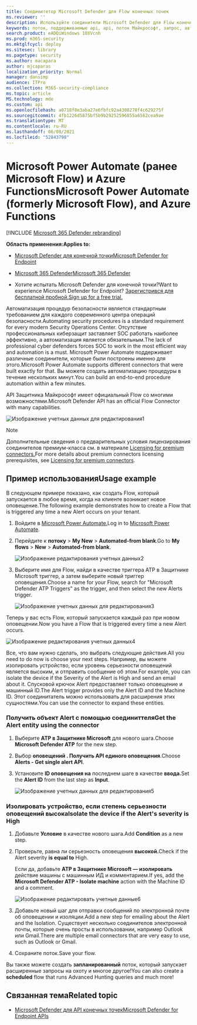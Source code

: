 ```yaml
---
title: Соединитетор Microsoft Defender для Flow конечных точек
ms.reviewer: ''
description: Используйте соединители Microsoft Defender для Flow конечной точки, чтобы автоматизировать безопасность и создать поток, который будет активироваться в любое время, когда на клиенте будет возникать новое оповещение.
keywords: поток, поддерживаемые api, api, поток Майкрософт, запрос, автоматизация
search.product: eADQiWindows 10XVcnh
ms.prod: m365-security
ms.mktglfcycl: deploy
ms.sitesec: library
ms.pagetype: security
ms.author: macapara
author: mjcaparas
localization_priority: Normal
manager: dansimp
audience: ITPro
ms.collection: M365-security-compliance
ms.topic: article
MS.technology: mde
ms.custom: api
ms.openlocfilehash: a0718f8e3aba27e6fbfc92a4308278f4c629275f
ms.sourcegitcommit: 4fb1226d5875bf5b9b29252596855a6562cea9ae
ms.translationtype: MT
ms.contentlocale: ru-RU
ms.lasthandoff: 06/08/2021
ms.locfileid: "52843798"
---
```

# <a name="microsoft-power-automate-formerly-microsoft-flow-and-azure-functions"></a><span data-ttu-id="12a24-104">Microsoft Power Automate (ранее Microsoft Flow) и Azure Functions</span><span class="sxs-lookup"><span data-stu-id="12a24-104">Microsoft Power Automate (formerly Microsoft Flow), and Azure Functions</span></span>

[!INCLUDE [Microsoft 365 Defender rebranding](../../includes/microsoft-defender.md)]

<span data-ttu-id="12a24-105">**Область применения:**</span><span class="sxs-lookup"><span data-stu-id="12a24-105">**Applies to:**</span></span>
- [<span data-ttu-id="12a24-106">Microsoft Defender для конечной точки</span><span class="sxs-lookup"><span data-stu-id="12a24-106">Microsoft Defender for Endpoint</span></span>](https://go.microsoft.com/fwlink/p/?linkid=2154037)
- [<span data-ttu-id="12a24-107">Microsoft 365 Defender</span><span class="sxs-lookup"><span data-stu-id="12a24-107">Microsoft 365 Defender</span></span>](https://go.microsoft.com/fwlink/?linkid=2118804)


- <span data-ttu-id="12a24-108">Хотите испытать Microsoft Defender для конечной точки?</span><span class="sxs-lookup"><span data-stu-id="12a24-108">Want to experience Microsoft Defender for Endpoint?</span></span> [<span data-ttu-id="12a24-109">Зарегистрився для бесплатной пробной.</span><span class="sxs-lookup"><span data-stu-id="12a24-109">Sign up for a free trial.</span></span>](https://www.microsoft.com/microsoft-365/windows/microsoft-defender-atp?ocid=docs-wdatp-exposedapis-abovefoldlink) 

<span data-ttu-id="12a24-110">Автоматизация процедур безопасности является стандартным требованием для каждого современного центра операций безопасности.</span><span class="sxs-lookup"><span data-stu-id="12a24-110">Automating security procedures is a standard requirement for every modern Security Operations Center.</span></span> <span data-ttu-id="12a24-111">Отсутствие профессиональных киберзащит заставляет SOC работать наиболее эффективно, а автоматизация является обязательным.</span><span class="sxs-lookup"><span data-stu-id="12a24-111">The lack of professional cyber defenders forces SOC to work in the most efficient way and automation is a must.</span></span> <span data-ttu-id="12a24-112">Microsoft Power Automate поддерживает различные соединители, которые были построены именно для этого.</span><span class="sxs-lookup"><span data-stu-id="12a24-112">Microsoft Power Automate supports different connectors that were built exactly for that.</span></span> <span data-ttu-id="12a24-113">Вы можете создать автоматизацию процедуры в течение нескольких минут.</span><span class="sxs-lookup"><span data-stu-id="12a24-113">You can build an end-to-end procedure automation within a few minutes.</span></span>

<span data-ttu-id="12a24-114">API Защитника Майкрософт имеет официальный Flow со многими возможностями.</span><span class="sxs-lookup"><span data-stu-id="12a24-114">Microsoft Defender API has an official Flow Connector with many capabilities.</span></span>

![Изображение учетных данных для редактирования1](images/api-flow-0.png)

> [!NOTE]
> <span data-ttu-id="12a24-116">Дополнительные сведения о предварительных условия лицензирования соединителов премиум-класса см. в материале [Licensing for premium connectors.](/power-automate/triggers-introduction#licensing-for-premium-connectors)</span><span class="sxs-lookup"><span data-stu-id="12a24-116">For more details about premium connectors licensing prerequisites, see [Licensing for premium connectors](/power-automate/triggers-introduction#licensing-for-premium-connectors).</span></span>


## <a name="usage-example"></a><span data-ttu-id="12a24-117">Пример использования</span><span class="sxs-lookup"><span data-stu-id="12a24-117">Usage example</span></span>

<span data-ttu-id="12a24-118">В следующем примере показано, как создать Flow, который запускается в любое время, когда на клиенте возникает новое оповещение.</span><span class="sxs-lookup"><span data-stu-id="12a24-118">The following example demonstrates how to create a Flow that is triggered any time a new Alert occurs on your tenant.</span></span>

1. <span data-ttu-id="12a24-119">Войдите в [Microsoft Power Automate.](https://flow.microsoft.com)</span><span class="sxs-lookup"><span data-stu-id="12a24-119">Log in to [Microsoft Power Automate](https://flow.microsoft.com).</span></span>

2. <span data-ttu-id="12a24-120">Перейдите к **потоку**  >  **My New**  >  **Automated-from blank**.</span><span class="sxs-lookup"><span data-stu-id="12a24-120">Go to **My flows** > **New** > **Automated-from blank**.</span></span>

    ![Изображение редактирования учетных данных2](images/api-flow-1.png)

3. <span data-ttu-id="12a24-122">Выберите имя для Flow, найди в качестве триггера ATP в Защитнике Microsoft триггер, а затем выберите новый триггер оповещения.</span><span class="sxs-lookup"><span data-stu-id="12a24-122">Choose a name for your Flow, search for "Microsoft Defender ATP Triggers" as the trigger, and then select the new Alerts trigger.</span></span>

    ![Изображение учетных данных для редактирования3](images/api-flow-2.png)

<span data-ttu-id="12a24-124">Теперь у вас есть Flow, который запускается каждый раз при новом оповещении.</span><span class="sxs-lookup"><span data-stu-id="12a24-124">Now you have a Flow that is triggered every time a new Alert occurs.</span></span>

![Изображение редактирования учетных данных4](images/api-flow-3.png)

<span data-ttu-id="12a24-126">Все, что вам нужно сделать, это выбрать следующие действия.</span><span class="sxs-lookup"><span data-stu-id="12a24-126">All you need to do now is choose your next steps.</span></span>
<span data-ttu-id="12a24-127">Например, вы можете изолировать устройство, если уровень серьезности оповещений является высоким, и отправить сообщение об этом.</span><span class="sxs-lookup"><span data-stu-id="12a24-127">For example, you can isolate the device if the Severity of the Alert is High and send an email about it.</span></span>
<span data-ttu-id="12a24-128">Спусковой крючок Alert предоставляет только оповещение и машинный ID.</span><span class="sxs-lookup"><span data-stu-id="12a24-128">The Alert trigger provides only the Alert ID and the Machine ID.</span></span> <span data-ttu-id="12a24-129">Этот соединитатель можно использовать для расширения этих сущностями.</span><span class="sxs-lookup"><span data-stu-id="12a24-129">You can use the connector to expand these entities.</span></span>

### <a name="get-the-alert-entity-using-the-connector"></a><span data-ttu-id="12a24-130">Получить объект Alert с помощью соединиттеля</span><span class="sxs-lookup"><span data-stu-id="12a24-130">Get the Alert entity using the connector</span></span>

1. <span data-ttu-id="12a24-131">Выберите **ATP в Защитнике Microsoft** для нового шага.</span><span class="sxs-lookup"><span data-stu-id="12a24-131">Choose **Microsoft Defender ATP** for the new step.</span></span>

2. <span data-ttu-id="12a24-132">Выбор **оповещений . Получить API единого оповещения**.</span><span class="sxs-lookup"><span data-stu-id="12a24-132">Choose **Alerts - Get single alert API**.</span></span>

3. <span data-ttu-id="12a24-133">Установите **ID оповещения на** последнем шаге в качестве **ввода.**</span><span class="sxs-lookup"><span data-stu-id="12a24-133">Set the **Alert ID** from the last step as **Input**.</span></span>

    ![Изображение учетных данных для редактирования5](images/api-flow-4.png)

### <a name="isolate-the-device-if-the-alerts-severity-is-high"></a><span data-ttu-id="12a24-135">Изолировать устройство, если степень серьезности оповещений высока</span><span class="sxs-lookup"><span data-stu-id="12a24-135">Isolate the device if the Alert's severity is High</span></span>

1. <span data-ttu-id="12a24-136">Добавьте **Условие** в качестве нового шага.</span><span class="sxs-lookup"><span data-stu-id="12a24-136">Add **Condition** as a new step.</span></span>

2. <span data-ttu-id="12a24-137">Проверьте, равна ли серьезность оповещения **высокой.**</span><span class="sxs-lookup"><span data-stu-id="12a24-137">Check if the Alert severity **is equal to** High.</span></span>

   <span data-ttu-id="12a24-138">Если да, добавьте **ATP в Защитнике Microsoft — изолировать** действие машины с машинным ИД и комментарием.</span><span class="sxs-lookup"><span data-stu-id="12a24-138">If yes, add the **Microsoft Defender ATP - Isolate machine** action with the Machine ID and a comment.</span></span>

    ![Изображение редактировать учетные данные6](images/api-flow-5.png)

3. <span data-ttu-id="12a24-140">Добавьте новый шаг для отправки сообщений по электронной почте об оповещении и изоляции.</span><span class="sxs-lookup"><span data-stu-id="12a24-140">Add a new step for emailing about the Alert and the Isolation.</span></span> <span data-ttu-id="12a24-141">Существует несколько соединителов электронной почты, которые очень просты в использовании, например Outlook или Gmail.</span><span class="sxs-lookup"><span data-stu-id="12a24-141">There are multiple email connectors that are very easy to use, such as Outlook or Gmail.</span></span>

4. <span data-ttu-id="12a24-142">Сохраните поток.</span><span class="sxs-lookup"><span data-stu-id="12a24-142">Save your flow.</span></span>

<span data-ttu-id="12a24-143">Вы также можете создать **запланированный** поток, который запускает расширенные запросы на охоту и многое другое!</span><span class="sxs-lookup"><span data-stu-id="12a24-143">You can also create a **scheduled** flow that runs Advanced Hunting queries and much more!</span></span>

## <a name="related-topic"></a><span data-ttu-id="12a24-144">Связанная тема</span><span class="sxs-lookup"><span data-stu-id="12a24-144">Related topic</span></span>
- [<span data-ttu-id="12a24-145">Microsoft Defender для API конечных точек</span><span class="sxs-lookup"><span data-stu-id="12a24-145">Microsoft Defender for Endpoint APIs</span></span>](apis-intro.md)

